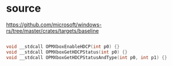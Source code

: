 # source

<https://github.com/microsoft/windows-rs/tree/master/crates/targets/baseline>

```c

void __stdcall OPMXboxEnableHDCP(int p0) {}
void __stdcall OPMXboxGetHDCPStatus(int p0) {}
void __stdcall OPMXboxGetHDCPStatusAndType(int p0, int p1) {}

```
